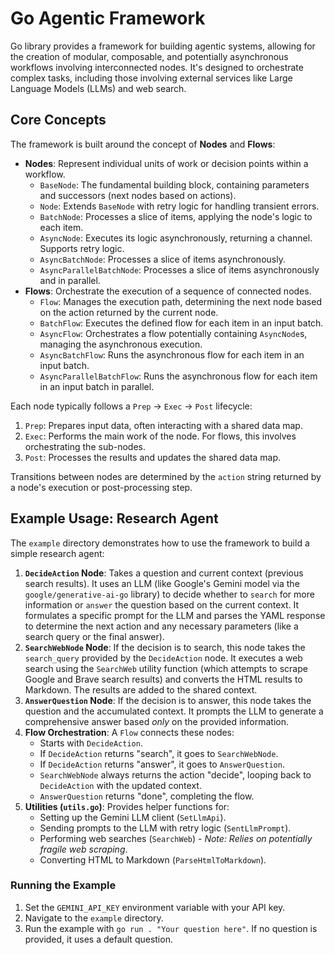 # Go Agentic Framework

Go library provides a framework for building agentic systems, allowing for the creation of modular, composable, and potentially asynchronous workflows involving interconnected nodes. It's designed to orchestrate complex tasks, including those involving external services like Large Language Models (LLMs) and web search.

## Core Concepts

The framework is built around the concept of **Nodes** and **Flows**:

* **Nodes**: Represent individual units of work or decision points within a workflow.
    * `BaseNode`: The fundamental building block, containing parameters and successors (next nodes based on actions).
    * `Node`: Extends `BaseNode` with retry logic for handling transient errors.
    * `BatchNode`: Processes a slice of items, applying the node's logic to each item.
    * `AsyncNode`: Executes its logic asynchronously, returning a channel. Supports retry logic.
    * `AsyncBatchNode`: Processes a slice of items asynchronously.
    * `AsyncParallelBatchNode`: Processes a slice of items asynchronously and in parallel.
* **Flows**: Orchestrate the execution of a sequence of connected nodes.
    * `Flow`: Manages the execution path, determining the next node based on the action returned by the current node.
    * `BatchFlow`: Executes the defined flow for each item in an input batch.
    * `AsyncFlow`: Orchestrates a flow potentially containing `AsyncNode`s, managing the asynchronous execution.
    * `AsyncBatchFlow`: Runs the asynchronous flow for each item in an input batch.
    * `AsyncParallelBatchFlow`: Runs the asynchronous flow for each item in an input batch in parallel.

Each node typically follows a `Prep` -> `Exec` -> `Post` lifecycle:
1.  `Prep`: Prepares input data, often interacting with a shared data map.
2.  `Exec`: Performs the main work of the node. For flows, this involves orchestrating the sub-nodes.
3.  `Post`: Processes the results and updates the shared data map.

Transitions between nodes are determined by the `action` string returned by a node's execution or post-processing step.

## Example Usage: Research Agent

The `example` directory demonstrates how to use the framework to build a simple research agent:

1.  **`DecideAction` Node**: Takes a question and current context (previous search results). It uses an LLM (like Google's Gemini model via the `google/generative-ai-go` library) to decide whether to `search` for more information or `answer` the question based on the current context. It formulates a specific prompt for the LLM and parses the YAML response to determine the next action and any necessary parameters (like a search query or the final answer).
2.  **`SearchWebNode` Node**: If the decision is to search, this node takes the `search_query` provided by the `DecideAction` node. It executes a web search using the `SearchWeb` utility function (which attempts to scrape Google and Brave search results) and converts the HTML results to Markdown. The results are added to the shared context.
3.  **`AnswerQuestion` Node**: If the decision is to answer, this node takes the question and the accumulated context. It prompts the LLM to generate a comprehensive answer based *only* on the provided information.
4.  **Flow Orchestration**: A `Flow` connects these nodes:
    * Starts with `DecideAction`.
    * If `DecideAction` returns "search", it goes to `SearchWebNode`.
    * If `DecideAction` returns "answer", it goes to `AnswerQuestion`.
    * `SearchWebNode` always returns the action "decide", looping back to `DecideAction` with the updated context.
    * `AnswerQuestion` returns "done", completing the flow.
5.  **Utilities (`utils.go`)**: Provides helper functions for:
    * Setting up the Gemini LLM client (`SetLlmApi`).
    * Sending prompts to the LLM with retry logic (`SentLlmPrompt`).
    * Performing web searches (`SearchWeb`) - *Note: Relies on potentially fragile web scraping*.
    * Converting HTML to Markdown (`ParseHtmlToMarkdown`).

### Running the Example

1.  Set the `GEMINI_API_KEY` environment variable with your API key.
2.  Navigate to the `example` directory.
3.  Run the example with `go run . "Your question here"`. If no question is provided, it uses a default question.
